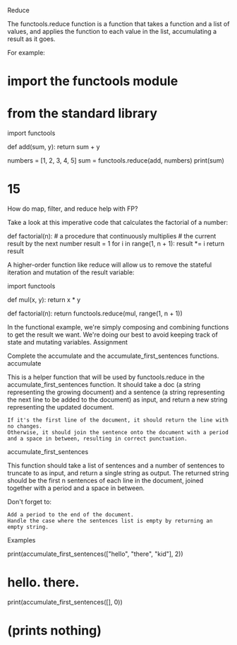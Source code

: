 Reduce

The functools.reduce function is a function that takes a function and a list of values, and applies the function to each value in the list, accumulating a result as it goes.

For example:

# import the functools module
# from the standard library
import functools

def add(sum, y):
    return sum + y

numbers = [1, 2, 3, 4, 5]
sum = functools.reduce(add, numbers)
print(sum)
# 15

How do map, filter, and reduce help with FP?

Take a look at this imperative code that calculates the factorial of a number:

def factorial(n):
    # a procedure that continuously multiplies
    # the current result by the next number
    result = 1
    for i in range(1, n + 1):
        result *= i
    return result

A higher-order function like reduce will allow us to remove the stateful iteration and mutation of the result variable:

import functools

def mul(x, y):
    return x * y

def factorial(n):
    return functools.reduce(mul, range(1, n + 1))

In the functional example, we're simply composing and combining functions to get the result we want. We're doing our best to avoid keeping track of state and mutating variables.
Assignment

Complete the accumulate and the accumulate_first_sentences functions.
accumulate

This is a helper function that will be used by functools.reduce in the accumulate_first_sentences function. It should take a doc (a string representing the growing document) and a sentence (a string representing the next line to be added to the document) as input, and return a new string representing the updated document.

    If it's the first line of the document, it should return the line with no changes.
    Otherwise, it should join the sentence onto the document with a period and a space in between, resulting in correct punctuation.

accumulate_first_sentences

This function should take a list of sentences and a number of sentences to truncate to as input, and return a single string as output. The returned string should be the first n sentences of each line in the document, joined together with a period and a space in between.

Don't forget to:

    Add a period to the end of the document.
    Handle the case where the sentences list is empty by returning an empty string.

Examples

print(accumulate_first_sentences(["hello", "there", "kid"], 2))
# hello. there.

print(accumulate_first_sentences([], 0))
# (prints nothing)

